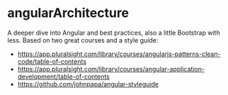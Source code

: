 # angularArchitecture
A deeper dive into Angular and best practices, also a little Bootstrap with less. Based on two great courses and a style guide:
- https://app.pluralsight.com/library/courses/angularjs-patterns-clean-code/table-of-contents
- https://app.pluralsight.com/library/courses/angular-application-development/table-of-contents
- https://github.com/johnpapa/angular-styleguide
